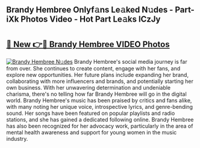 ## Brandy Hembree Onlyf𝚊ns Le𝚊ked N𝚞des - Part-iXk Photos Video - Hot Part Le𝚊ks lCzJy

# <h2><a href="http://ac12879.deff.icu/?id=Brandy+Hembree">🔗 New 👉🔴 Brandy Hembree VIDEO Photos</a></h2>

[![Brandy Hembree N𝚞des](https://i.imgur.com/rIISA9y.gif)](http://ac12879.deff.icu/?id=Brandy+Hembree)
Brandy Hembree's social media journey is far from over. She continues to create content, engage with her fans, and explore new opportunities. Her future plans include expanding her brand, collaborating with more influencers and brands, and potentially starting her own business. With her unwavering determination and undeniable charisma, there's no telling how far Brandy Hembree will go in the digital world. Brandy Hembree's music has been praised by critics and fans alike, with many noting her unique voice, introspective lyrics, and genre-bending sound. Her songs have been featured on popular playlists and radio stations, and she has gained a dedicated following online. Brandy Hembree has also been recognized for her advocacy work, particularly in the area of mental health awareness and support for young women in the music industry.
